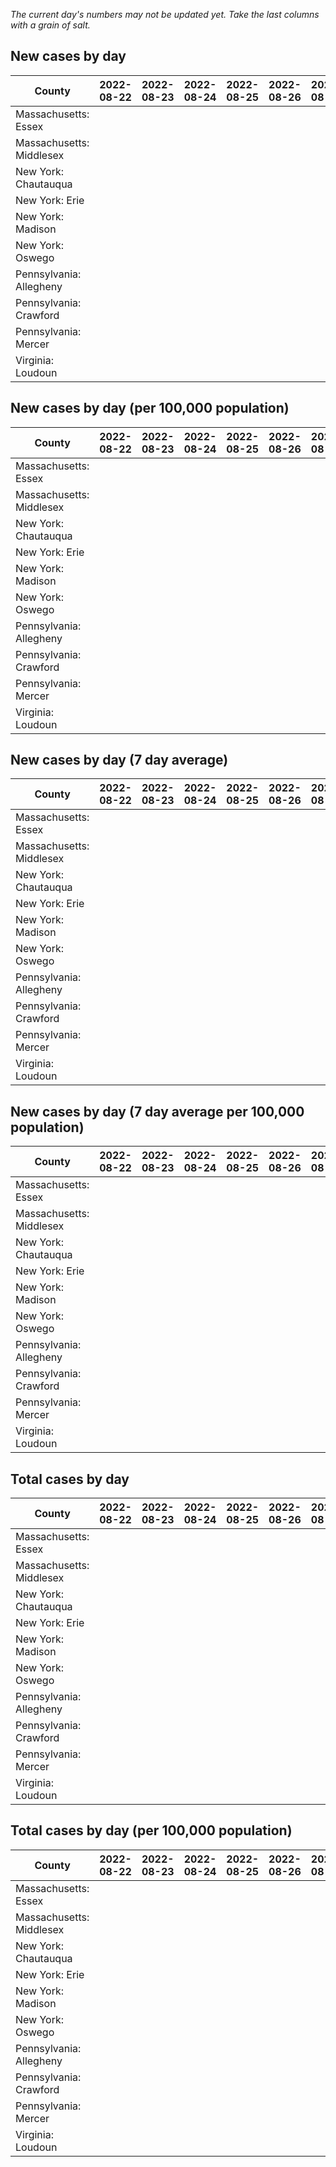 _The current day's numbers may not be updated yet. Take the last columns with a grain of salt._
## New cases by day

| County | 2022-08-22 | 2022-08-23 | 2022-08-24 | 2022-08-25 | 2022-08-26 | 2022-08-27 | 2022-08-28 |
| --- | --- | --- | --- | --- | --- | --- | --- |
| Massachusetts: Essex |  |  |  |  |  |  |  |
| Massachusetts: Middlesex |  |  |  |  |  |  |  |
| New York: Chautauqua |  |  |  |  |  |  |  |
| New York: Erie |  |  |  |  |  |  |  |
| New York: Madison |  |  |  |  |  |  |  |
| New York: Oswego |  |  |  |  |  |  |  |
| Pennsylvania: Allegheny |  |  |  |  |  |  |  |
| Pennsylvania: Crawford |  |  |  |  |  |  |  |
| Pennsylvania: Mercer |  |  |  |  |  |  |  |
| Virginia: Loudoun |  |  |  |  |  |  |  |

## New cases by day (per 100,000 population)

| County | 2022-08-22 | 2022-08-23 | 2022-08-24 | 2022-08-25 | 2022-08-26 | 2022-08-27 | 2022-08-28 |
| --- | --- | --- | --- | --- | --- | --- | --- |
| Massachusetts: Essex |  |  |  |  |  |  |  |
| Massachusetts: Middlesex |  |  |  |  |  |  |  |
| New York: Chautauqua |  |  |  |  |  |  |  |
| New York: Erie |  |  |  |  |  |  |  |
| New York: Madison |  |  |  |  |  |  |  |
| New York: Oswego |  |  |  |  |  |  |  |
| Pennsylvania: Allegheny |  |  |  |  |  |  |  |
| Pennsylvania: Crawford |  |  |  |  |  |  |  |
| Pennsylvania: Mercer |  |  |  |  |  |  |  |
| Virginia: Loudoun |  |  |  |  |  |  |  |

## New cases by day (7 day average)

| County | 2022-08-22 | 2022-08-23 | 2022-08-24 | 2022-08-25 | 2022-08-26 | 2022-08-27 | 2022-08-28 |
| --- | --- | --- | --- | --- | --- | --- | --- |
| Massachusetts: Essex |  |  |  |  |  |  |  |
| Massachusetts: Middlesex |  |  |  |  |  |  |  |
| New York: Chautauqua |  |  |  |  |  |  |  |
| New York: Erie |  |  |  |  |  |  |  |
| New York: Madison |  |  |  |  |  |  |  |
| New York: Oswego |  |  |  |  |  |  |  |
| Pennsylvania: Allegheny |  |  |  |  |  |  |  |
| Pennsylvania: Crawford |  |  |  |  |  |  |  |
| Pennsylvania: Mercer |  |  |  |  |  |  |  |
| Virginia: Loudoun |  |  |  |  |  |  |  |

## New cases by day (7 day average per 100,000 population)

| County | 2022-08-22 | 2022-08-23 | 2022-08-24 | 2022-08-25 | 2022-08-26 | 2022-08-27 | 2022-08-28 |
| --- | --- | --- | --- | --- | --- | --- | --- |
| Massachusetts: Essex |  |  |  |  |  |  |  |
| Massachusetts: Middlesex |  |  |  |  |  |  |  |
| New York: Chautauqua |  |  |  |  |  |  |  |
| New York: Erie |  |  |  |  |  |  |  |
| New York: Madison |  |  |  |  |  |  |  |
| New York: Oswego |  |  |  |  |  |  |  |
| Pennsylvania: Allegheny |  |  |  |  |  |  |  |
| Pennsylvania: Crawford |  |  |  |  |  |  |  |
| Pennsylvania: Mercer |  |  |  |  |  |  |  |
| Virginia: Loudoun |  |  |  |  |  |  |  |

## Total cases by day

| County | 2022-08-22 | 2022-08-23 | 2022-08-24 | 2022-08-25 | 2022-08-26 | 2022-08-27 | 2022-08-28 |
| --- | --- | --- | --- | --- | --- | --- | --- |
| Massachusetts: Essex |  |  |  |  |  |  | 234132 |
| Massachusetts: Middlesex |  |  |  |  |  |  | 396753 |
| New York: Chautauqua |  |  |  |  |  |  | 26921 |
| New York: Erie |  |  |  |  |  |  | 246338 |
| New York: Madison |  |  |  |  |  |  | 15265 |
| New York: Oswego |  |  |  |  |  |  | 30860 |
| Pennsylvania: Allegheny |  |  |  |  |  |  | 309499 |
| Pennsylvania: Crawford |  |  |  |  |  |  | 22058 |
| Pennsylvania: Mercer |  |  |  |  |  |  | 25850 |
| Virginia: Loudoun |  |  |  |  |  |  | 86380 |

## Total cases by day (per 100,000 population)

| County | 2022-08-22 | 2022-08-23 | 2022-08-24 | 2022-08-25 | 2022-08-26 | 2022-08-27 | 2022-08-28 |
| --- | --- | --- | --- | --- | --- | --- | --- |
| Massachusetts: Essex |  |  |  |  |  |  | 29673.2 |
| Massachusetts: Middlesex |  |  |  |  |  |  | 24617.1 |
| New York: Chautauqua |  |  |  |  |  |  | 21213.8 |
| New York: Erie |  |  |  |  |  |  | 26813.7 |
| New York: Madison |  |  |  |  |  |  | 21517.9 |
| New York: Oswego |  |  |  |  |  |  | 25272.5 |
| Pennsylvania: Allegheny |  |  |  |  |  |  | 25451.3 |
| Pennsylvania: Crawford |  |  |  |  |  |  | 26064.4 |
| Pennsylvania: Mercer |  |  |  |  |  |  | 23623.7 |
| Virginia: Loudoun |  |  |  |  |  |  | 20888.0 |

